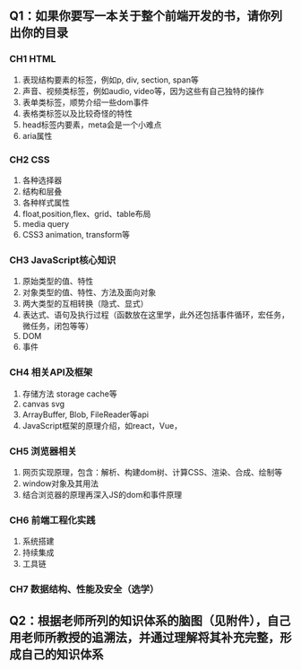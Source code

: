 ## Q1：如果你要写一本关于整个前端开发的书，请你列出你的目录

### CH1 HTML
1. 表现结构要素的标签，例如p, div, section, span等
2. 声音、视频类标签，例如audio, video等，因为这些有自己独特的操作
3. 表单类标签，顺势介绍一些dom事件
4. 表格类标签以及比较奇怪的特性
5. head标签内要素，meta会是一个小难点
6. aria属性

### CH2 CSS
1. 各种选择器
2. 结构和层叠
3. 各种样式属性
4. float,position,flex、grid、table布局
5. media query
6. CSS3 animation, transform等

### CH3 JavaScript核心知识
1. 原始类型的值、特性
2. 对象类型的值、特性、方法及面向对象
3. 两大类型的互相转换（隐式、显式）
4. 表达式、语句及执行过程（函数放在这里学，此外还包括事件循环，宏任务，微任务，闭包等等）
5. DOM
6. 事件

### CH4 相关API及框架
1. 存储方法 storage cache等
2. canvas svg
3. ArrayBuffer, Blob, FileReader等api
4. JavaScript框架的原理介绍，如react，Vue， 

### CH5 浏览器相关
1. 网页实现原理，包含：解析、构建dom树、计算CSS、渲染、合成、绘制等
2. window对象及其用法
3. 结合浏览器的原理再深入JS的dom和事件原理

### CH6 前端工程化实践
1. 系统搭建
2. 持续集成
3. 工具链

### CH7 数据结构、性能及安全（选学）



## Q2：根据老师所列的知识体系的脑图（见附件），自己用老师所教授的追溯法，并通过理解将其补充完整，形成自己的知识体系

